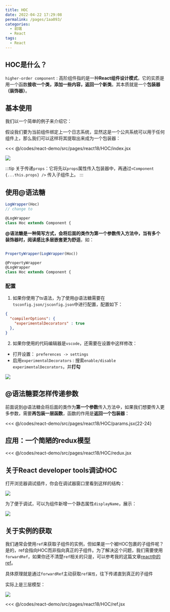 ```yaml
---
title: HOC
date: 2022-04-22 17:29:08
permalink: /pages/1aa093/
categories:
  - 前端
  - React
tags:
  - React
---
```




## HOC是什么？

`higher-order component` : 高阶组件指的是一种**React组件设计模式**，它的实质是用一个函数**接收一个类，添加一些内容，返回一个新类**。其本质就是一个**包装器（装饰器）**。

## 基本使用

我们以一个简单的例子来介绍它：

假设我们要为当前组件绑定上一个日志系统，显然这是一个公共系统可以用于任何组件上，那么我们可以这样将其提取出来成为一个包装器：

<<< @/codes/react-demo/src/pages/react18/HOC/index.jsx

![](https://linyc.oss-cn-beijing.aliyuncs.com/20220429115044.png)

:::tip
关于传递`props`：它将先以`props`属性传入包装器中，再通过`<Component {...this.props} />` 传入子组件上。
:::

## 使用@语法糖

```js
LogWrapper(Hoc)
// change to 

@LogWrapper
class Hoc extends Component {
```

**@语法糖是一种简写方式，会将后面的类作为第一个参数传入方法中，当有多个装饰器时，阅读感比多层嵌套更为舒适**，如：
```js

PropertyWrapper(LogWrapper(Hoc))

@PropertyWrapper
@LogWrapper
class Hoc extends Component {

```

### 配置

1.  如果你使用了ts语法，为了使用@语法糖需要在`tsconfig.json/jsconfig.json`中进行配置，配置如下：
```json
{
  "compilerOptions": {
    "experimentalDecorators" : true
  },
}
```

2.  如果你使用的代码编辑器是`vscode`，还需要在设置中这样修改：
- 打开设置： `preferences -> settings`
- 启用`experimentalDecorators` : 搜索`enable/disable experimentalDecorators`，并**打勾**

![](https://linyc.oss-cn-beijing.aliyuncs.com/20220429141627.png)


## @语法糖要怎样传递参数

前面说到@语法糖会将后面的类作为**第一个参数**传入方法中，如果我们想要传入更多参数，需要**再包装一层函数**，函数的作用是**返回一个包装器**：

<<< @/codes/react-demo/src/pages/react18/HOC/params.jsx{22-24}


## 应用：一个简陋的redux模型

<<< @/codes/react-demo/src/pages/react18/HOC/redux.jsx

## 关于React developer tools调试HOC

打开浏览器调试插件，你会在调试器窗口里看到这样的结构：

![](https://linyc.oss-cn-beijing.aliyuncs.com/20220429150441.png)

为了便于调试，可以为组件新增一个静态属性`displayName`，展示：

![](https://linyc.oss-cn-beijing.aliyuncs.com/20220429150457.png)


## 关于实例的获取

我们通常会使用`ref`来获取子组件的实例，但如果是一个被HOC包裹的子组件呢？是的，ref会指向HOC而非指向真正的子组件。为了解决这个问题，我们需要使用`forwardRef`，如果你还不清楚`ref`相关的只是，可以参考我的这篇文章[react中的ref](/pages/cda0c4/)。

具体原理就是通过`forwardRef`主动获取`ref属性`，往下传递直到真正的子组件

实际上是三层模型：

![](https://linyc.oss-cn-beijing.aliyuncs.com/20220429160446.png)

<<< @/codes/react-demo/src/pages/react18/HOC/ref.jsx